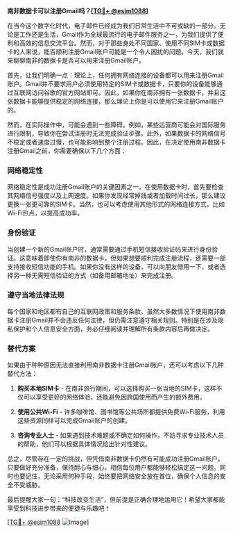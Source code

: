 **南非数据卡可以注册Gmail吗？[[TG💪+ @esim1088](https://t.me/s/esim1088)]**

在当今这个数字化时代，电子邮件已经成为我们日常生活中不可或缺的一部分。无论是工作还是生活，Gmail作为全球最流行的电子邮件服务之一，为我们提供了便利和高效的信息交流平台。然而，对于那些身处不同国家、使用不同SIM卡或数据卡的人来说，能否顺利注册Gmail账户可能是一个令人困扰的问题。今天，我们就来聊聊南非的数据卡是否可以用来注册Gmail账户。

首先，让我们明确一点：理论上，任何拥有网络连接的设备都可以用来注册Gmail账户。Gmail并不要求用户必须使用特定的SIM卡或数据卡，只要你的设备能够通过互联网访问谷歌的官方网站即可。因此，如果你在南非拥有一张数据卡，并且这张数据卡能够提供稳定的网络连接，那么理论上你是可以使用它来注册Gmail账户的。

然而，在实际操作中，可能会遇到一些障碍。例如，某些运营商可能会对国际服务进行限制，导致你在尝试注册时无法完成验证步骤。此外，如果数据卡的网络信号不稳定或者速度过慢，也可能影响到整个注册过程。因此，在决定使用南非数据卡注册Gmail之前，你需要确保以下几个方面：

### 网络稳定性

网络稳定性是成功注册Gmail账户的关键因素之一。在使用数据卡时，首先要检查其网络信号强度以及上网速度。如果你发现经常掉线或者加载时间过长，那么建议更换一张更可靠的SIM卡。当然，也可以考虑使用其他形式的网络连接方式，比如Wi-Fi热点，以提高成功率。

### 身份验证

当创建一个新的Gmail账户时，通常需要通过手机短信接收验证码来进行身份验证。这意味着即使你有南非的数据卡，但如果想要顺利完成注册流程，还需要一部支持接收短信功能的手机。如果你没有这样的设备，可以向朋友借用一下，或者选择另一种无需短信验证的方式（如备用邮箱地址）来完成注册。

### 遵守当地法律法规

每个国家和地区都有自己的互联网政策和服务条款。虽然大多数情况下使用南非数据卡注册Gmail并不会违反任何法律，但仍需注意遵守相关规则。特别是在涉及隐私保护和个人信息安全方面，务必仔细阅读并理解所有条款内容后再做决定。

### 替代方案

如果由于种种原因无法直接利用南非数据卡注册Gmail账户，还可以考虑以下几种替代方法：

1. **购买本地SIM卡** - 在南非旅行期间，可以选择购买一张当地的SIM卡，这样不仅可以享受更好的网络体验，还能避免因跨国使用而产生的额外费用。
   
2. **使用公共Wi-Fi** - 许多咖啡馆、图书馆等公共场所都提供免费Wi-Fi服务，利用这些资源同样可以完成Gmail账户的创建。
   
3. **咨询专业人士** - 如果遇到技术难题或不确定如何操作，不妨寻求专业技术人员的帮助，他们可以根据具体情况给出针对性建议。

总之，尽管存在一定的挑战，但凭借南非数据卡仍然有可能成功注册Gmail账户。只要做好充分准备，保持耐心与细心，相信每位用户都能够轻松搞定这一问题。同时也要记住，无论采用何种手段，始终要把网络安全放在首位，确保个人信息的安全不受威胁。

最后提醒大家一句：“科技改变生活”，但前提是正确合理地运用它！希望大家都能享受到科技进步带来的便捷与乐趣吧！

[[TG💪+ @esim1088](https://t.me/s/esim1088) ![Image](https://i.postimg.cc/4NQfJmqS/Snipaste-2025-05-13-00-14-12.png)]